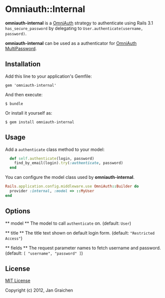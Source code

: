# Omniauth::Internal

**omniauth-internal** is a [OmniAuth](https://github.com/intridea/omniauth)
strategy to authenticate using Rails 3.1 `has_secure_password`
by delegating to `User.authenticate(username, password)`.

**omniauth-internal** can be used as a authenticator for
[OmniAuth MultiPassword](https://github.com/jgraichen/omniauth-multipassword).

## Installation

Add this line to your application's Gemfile:

    gem 'omniauth-internal'

And then execute:

    $ bundle

Or install it yourself as:

    $ gem install omniauth-internal

## Usage

Add a `authenticate` class method to your model:

```ruby
  def self.authenticate(login, password)
    find_by_email(login).try(:authenticate, password)
  end
```

You can configure the model class used by **omniauth-internal**.

```ruby
Rails.application.config.middleware.use OmniAuth::Builder do
  provider :internal, :model => ::MyUser
end
```

## Options

** model **
The model to call `authenticate` on.
(default: `User`)

** title **
The title text shown on default login form.
(default: `"Restricted Access"`)

** fields **
The request parameter names to fetch username and password.
(default: `[ "username", "password" ]`)


## License

[MIT License](http://www.opensource.org/licenses/mit-license.php)

Copyright (c) 2012, Jan Graichen
